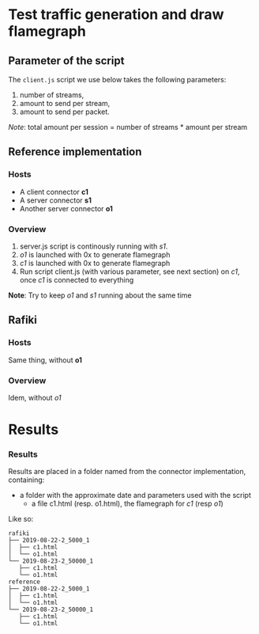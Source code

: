 # Test traffic generation and draw flamegraph

## Parameter of the script

The `client.js` script we use below takes the following parameters:

1. number of streams,
2. amount to send per stream,
3. amount to send per packet.

*Note*: total amount per session = number of streams * amount per stream

## Reference implementation

### Hosts

- A client connector **c1**
- A server connector **s1**
- Another server connector **o1**

### Overview

1. server.js script is continously running with *s1*.
2. *o1* is launched with 0x to generate flamegraph
2. *c1* is launched with 0x to generate flamegraph
2. Run script client.js (with various parameter, see next section) on *c1*, once *c1* is connected to everything

**Note**: Try to keep *o1* and *s1* running about the same time

## Rafiki

### Hosts

Same thing, without **o1**

### Overview

Idem, without *o1*

# Results

### Results

Results are placed in a folder named from the connector implementation, containing:
- a folder with the approximate date and parameters used with the script
  - a file c1.html (resp. o1.html), the flamegraph for *c1* (resp *o1*)

Like so:

    rafiki
    ├── 2019-08-22-2_5000_1
    │  ├── c1.html
    │  └── o1.html
    └── 2019-08-23-2_50000_1
       ├── c1.html
       └── o1.html
    reference
    ├── 2019-08-22-2_5000_1
    │  ├── c1.html
    │  └── o1.html
    └── 2019-08-23-2_50000_1
       ├── c1.html
       └── o1.html


